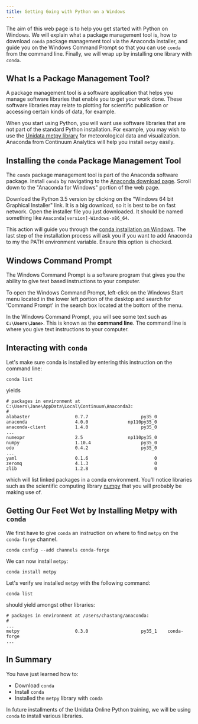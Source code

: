 ```yaml
---
title: Getting Going with Python on a Windows
---
```


The aim of this web page is to help you get started with Python on Windows. We will explain what a package management tool is, how to download `conda` package management tool via the Anaconda installer, and guide you on the Windows Command Prompt so that you can use `conda` from the command line. Finally, we will wrap up by installing one library with `conda`.

## What Is a Package Management Tool?

A package management tool is a software application that helps you manage software libraries that enable you to get your work done. These software libraries may relate to plotting for scientific publication or accessing certain kinds of data, for example.

When you start using Python, you will want use software libraries that are not part of the standard Python installation. For example, you may wish to use the [Unidata metpy library](https://pypi.python.org/pypi/MetPy) for meteorological data and visualization. Anaconda from Continuum Analytics will help you install `metpy` easily.

## Installing the `conda` Package Management Tool

The `conda` package management tool is part of the Anaconda software package. Install `conda` by navigating to the [Anaconda download page](https://www.anaconda.com/distribution/). Scroll down to the "Anaconda for Windows" portion of the web page.

Download the Python 3.5 version by clicking on the "Windows 64 bit Graphical Installer" link. It is a big download, so it is best to be on fast network. Open the installer file you just downloaded. It should be named something like `Anaconda[version]-Windows-x86_64`.

This action will guide you through the [conda installation on Windows](https://docs.continuum.io/anaconda/install#anaconda-for-windows-install). The last step of the installation process will ask you if you want to add Anaconda to my the PATH environment variable. Ensure this option is checked.

## Windows Command Prompt

The Windows Command Prompt is a software program that gives you the ability to give text based instructions to your computer. 

To open the Windows Command Prompt, left-click on the Windows Start menu located in the lower left portion  of the desktop and search for 'Command Prompt' in the search box located at the bottom of the menu.

In the Windows Command Prompt, you will see some text such as **`C:\Users\Jane>`**. This is known as the **command line**. The command line is where you give text instructions to your computer.

## Interacting with `conda`

Let's make sure conda is installed by entering this instruction on the command line:

    conda list

yields

    # packages in environment at C:\Users\Jane\AppData\Local\Continuum\Anaconda3:
    #
    alabaster                 0.7.7                    py35_0  
    anaconda                  4.0.0               np110py35_0  
    anaconda-client           1.4.0                    py35_0  
    ...
    numexpr                   2.5                 np110py35_0  
    numpy                     1.10.4                   py35_0  
    odo                       0.4.2                    py35_0  
    ...
    yaml                      0.1.6                         0  
    zeromq                    4.1.3                         0  
    zlib                      1.2.8                         0

which will list linked packages in a conda environment. You’ll notice libraries such as the scientific computing library [numpy](http://www.numpy.org/) that you will probably be making use of.

## Getting Our Feet Wet by Installing Metpy with `conda`

We first have to give `conda` an instruction on where to find `metpy` on the `conda-forge` channel.

    conda config --add channels conda-forge

We can now install `metpy`:

    conda install metpy

Let's verify we installed `metpy` with the following command:

    conda list

should yield amongst other libraries:

    # packages in environment at /Users/chastang/anaconda:
    #
    ...
    metpy                     0.3.0                    py35_1    conda-forge
    ...

## In Summary

You have just learned how to:

-   Download `conda`
-   Install `conda`
-   Installed the `metpy` library with `conda`

In future installments of the Unidata Online Python training, we will be using `conda` to install various libraries.
